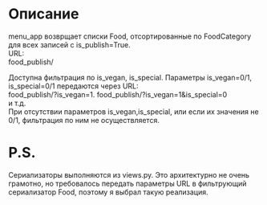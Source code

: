 # Описание
menu_app возврщает списки Food, отсортированные по FoodCategory для всех записей с is_publish=True.  
URL:  
food_publish/  

Доступна фильтрация по is_vegan, is_special. Параметры is_vegan=0/1, is_special=0/1 передаются через URL:  
food_publish/?is_vegan=1. 
food_publish/?is_vegan=1&is_special=0  
и т.д.  
При отсутствии параметров is_vegan,is_special, или если их значения не 0/1, фильтрация по ним не осуществляется. 

# P.S.
Сериализаторы выполняются из views.py. Это архитектурно не очень грамотно, но требовалось передать параметры URL в фильтрующий сериализатор Food, поэтому я выбрал такую реализация.  
